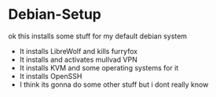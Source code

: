 # Debian-Setup

ok this installs some stuff for my default debian system

- It installs LibreWolf and kills furryfox
- It installs and activates mullvad VPN 
- It installs KVM and some operating systems for it
- It installs OpenSSH 
- I think its gonna do some other stuff but i dont really know
